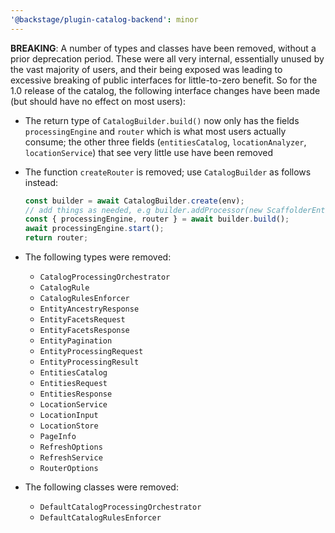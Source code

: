 ```yaml
---
'@backstage/plugin-catalog-backend': minor
---
```


**BREAKING**: A number of types and classes have been removed, without a prior deprecation period. These were all very internal, essentially unused by the vast majority of users, and their being exposed was leading to excessive breaking of public interfaces for little-to-zero benefit. So for the 1.0 release of the catalog, the following interface changes have been made (but should have no effect on most users):

- The return type of `CatalogBuilder.build()` now only has the fields `processingEngine` and `router` which is what most users actually consume; the other three fields (`entitiesCatalog`, `locationAnalyzer`, `locationService`) that see very little use have been removed

- The function `createRouter` is removed; use `CatalogBuilder` as follows instead:

  ```ts
  const builder = await CatalogBuilder.create(env);
  // add things as needed, e.g builder.addProcessor(new ScaffolderEntitiesProcessor());
  const { processingEngine, router } = await builder.build();
  await processingEngine.start();
  return router;
  ```

- The following types were removed:

  - `CatalogProcessingOrchestrator`
  - `CatalogRule`
  - `CatalogRulesEnforcer`
  - `EntityAncestryResponse`
  - `EntityFacetsRequest`
  - `EntityFacetsResponse`
  - `EntityPagination`
  - `EntityProcessingRequest`
  - `EntityProcessingResult`
  - `EntitiesCatalog`
  - `EntitiesRequest`
  - `EntitiesResponse`
  - `LocationService`
  - `LocationInput`
  - `LocationStore`
  - `PageInfo`
  - `RefreshOptions`
  - `RefreshService`
  - `RouterOptions`

- The following classes were removed:

  - `DefaultCatalogProcessingOrchestrator`
  - `DefaultCatalogRulesEnforcer`
